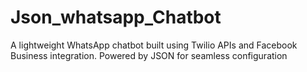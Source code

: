 # Json_whatsapp_Chatbot
A lightweight WhatsApp chatbot built using Twilio APIs and Facebook Business integration. Powered by JSON for seamless configuration
